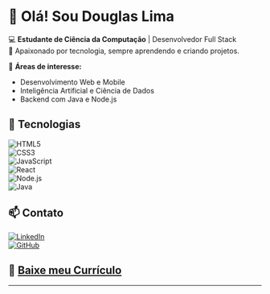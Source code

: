 # 👋 Olá! Sou Douglas Lima

💻 **Estudante de Ciência da Computação** | Desenvolvedor Full Stack  
🚀 Apaixonado por tecnologia, sempre aprendendo e criando projetos.  

📌 **Áreas de interesse:**  
- Desenvolvimento Web e Mobile  
- Inteligência Artificial e Ciência de Dados  
- Backend com Java e Node.js  

## 🚀 Tecnologias  
![HTML5](https://img.shields.io/badge/HTML5-E34F26?style=for-the-badge&logo=html5&logoColor=white)  
![CSS3](https://img.shields.io/badge/CSS3-1572B6?style=for-the-badge&logo=css3&logoColor=white)  
![JavaScript](https://img.shields.io/badge/JavaScript-F7DF1E?style=for-the-badge&logo=javascript&logoColor=black)  
![React](https://img.shields.io/badge/React-61DAFB?style=for-the-badge&logo=react&logoColor=black)  
![Node.js](https://img.shields.io/badge/Node.js-339933?style=for-the-badge&logo=node.js&logoColor=white)  
![Java](https://img.shields.io/badge/Java-ED8B00?style=for-the-badge&logo=java&logoColor=white)  

## 📫 Contato  
[![LinkedIn](https://img.shields.io/badge/LinkedIn-0077B5?style=for-the-badge&logo=linkedin&logoColor=white)](https://www.linkedin.com/in/douglas-lima-aa67b0243/)  
[![GitHub](https://img.shields.io/badge/GitHub-181717?style=for-the-badge&logo=github&logoColor=white)](https://github.com/devdouglasglima)  
## 📄 [Baixe meu Currículo](https://drive.google.com/file/d/1T1nutIUuAtUqnYs5vESev-VD2dQvcd3-/view?usp=sharing)
---
